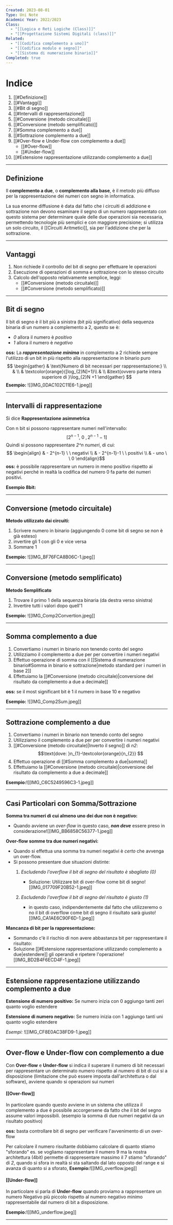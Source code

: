 ```yaml
---
Created: 2023-08-01
Type: Uni Note
Academic Year: 2022/2023
Class:
  - "[[Logica e Reti Logiche (Class)]]"
  - "[[Progettazione Sistemi Digitali (class)]]"
Related:
  - "[[Codifica complemento a uno]]"
  - "[[Codifica modulo e segno]]"
  - "[[Sistema di numerazione binario]]"
Completed: true
---
```


# Indice
1. [[#Definizione]]
2. [[#Vantaggi]]
3. [[#Bit di segno]]
4. [[#Intervalli di rappresentazione]]
5. [[#Conversione (metodo circuitale)]]
6. [[#Conversione (metodo semplificato)]]
7. [[#Somma complemento a due]]
8. [[#Sottrazione complemento a due]]
9. [[#Over-flow e Under-flow con complemento a due]]
	- [[#Over-flow]]
	- [[#Under-flow]]
10. [[#Estensione rappresentazione utilizzando complemento a due]]

---
## Definizione
Il **complemento a due**, o **complemento alla base**, è il metodo più diffuso per la rappresentazione dei numeri con segno in informatica. 

La sua enorme diffusione è data dal fatto che i circuiti di addizione e sottrazione non devono esaminare il segno di un numero rappresentato con questo sistema per determinare quale delle due operazioni sia necessaria, permettendo tecnologie più semplici e con maggiore precisione; si utilizza un solo circuito, il [[Circuiti Aritmetici]], sia per l'addizione che per la sottrazione.

---
## Vantaggi
1. Non richiede il controllo del bit di segno per effettuare le operazioni
2. Esecuzione di operazioni di somma e sottrazione con lo stesso circuito
3. Calcolo dell'opposto relativamente semplice, leggi:
	- [[#Conversione (metodo circuitale)]]
	- [[#Conversione (metodo semplificato)]]

---
## Bit di segno
Il bit di segno è il bit più a sinistra (bit più significativo) della sequenza binaria di un numero a complemento a 2, questo se è:
- *0* allora il numero è *positivo* 
- *1* allora il numero è *negativo*

**oss:** La ***rappresentazione minima*** in complemento a 2 richiede sempre l'utilizzo di un bit in più rispetto alla rappresentazione in binario puro
$$
\begin{gather}
& \text{Numero di bit necessari per rappresentazione:} \\
& \\
& \textcolor{orange}{[log_{2}N]+1}\\
& \\
&\text{ovvero parte intera superiore di }\log_{2}N +1
\end{gather} 
$$
**Esempio:** ![[IMG_0DAC102C11E6-1.jpeg]]

---
## Intervalli di rappresentazione 
Si dice **Rappresentazione asimmetrica**

Con n bit si possono rappresentare numeri nell'intervallo: $$ [2^{n-1},\ 0\ , 2^{n-1}-1]$$
Quindi si possono rappresentare *2^n numeri*, di cui:
$$ \begin{align}
& - 2^{n-1} \ \ negativi \\
& - 2^{n-1}-1 \ \ positivi \\
& - uno \ \ 0
\end{align}$$
**oss:** è possibile rappresentare un numero in meno positivo rispetto ai negativi perché in realtà la codifica del numero 0 fa parte dei numeri positivi.

**Esempio 8bit:** 

---
## Conversione (metodo circuitale)
**Metodo utilizzato dai circuiti:**
1. Scrivere numero in binario (aggiungendo 0 come bit di segno se non è già esteso)
2. invertire gli 1 con gli 0 e vice versa
3. Sommare 1


**Esempio:**
![[IMG_BF76FCA8B06C-1.jpeg]]

---
## Conversione (metodo semplificato)
**Metodo Semplificato**
1. Trovare il primo 1 della sequenza binaria (da destra verso sinistra)
2. Invertire tutti i valori dopo quell'1

**Esempio:**
![[IMG_Comp2Convertion.jpeg]]

---
## Somma complemento a due
1. Convertiamo i numeri in binario non tenendo conto del segno
2. Utilizziamo il complemento a due per per convertire i numeri negativi
3. Effettuo operazione di somma con il [[Sistema di numerazione binario#Somma in binario e sottrazione|metodo standard per i numeri in base 2]]
4. Effettuiamo la [[#Conversione (metodo circuitale)|conversione del risultato da complemento a due a decimale]]

**oss:** se il most significant bit è 1 il numero in base 10 e negativo

**Esempio:**
![[IMG_Comp2Sum.jpeg]]

---
## Sottrazione complemento a due
1. Convertiamo i numeri in binario non tenendo conto del segno
2. Utilizziamo il complemento a due per per convertire i numeri negativi
3. [[#Conversione (metodo circuitale)|Inverto il segno]] di *n2*: $$\text{dove: }n_{1}-\textcolor{orange}{n_{2}} $$
4. Effettuo operazione di [[#Somma complemento a due|somma]] 
5. Effettuiamo la [[#Conversione (metodo circuitale)|conversione del risultato da complemento a due a decimale]]

**Esempio:**![[IMG_C6C5249596C3-1.jpeg]]

---
## Casi Particolari con Somma/Sottrazione
**Somma tra numeri di cui almeno uno dei due non è negativo:**
- Quando avviene un *over-flow* in questo caso, ***non deve*** essere preso in considerazione![[IMG_BB6858C56377-1.jpeg]]


**Over-flow somme tra due numeri negativi:**
- Quando si effettua una somma tra numeri negativi è *certo* che avvenga un over-flow.
- Si possono presentare due situazioni distinte:
	1. *Escludendo l'overflow il bit di segno del risultato è  sbagliato (0)*
		- Soluzione: Utilizzare bit di over-flow come bit di segno![[IMG_017709F20B52-1.jpeg]]
	
	2. *Escludendo l'overflow il bit di segno del risultato è  giusto (1)*
		- in questo caso, indipendentemente dal fatto che utilizzeremo o no il bit di overflow come bit di segno il risultato sarà giusto![[IMG_CA1AE6C90F6D-1.jpeg]]

**Mancanza di bit per la rappresentazione:**
- Sommando c'è il rischio di non avere abbastanza bit per rappresentare il risultato:
- Soluzione [[#Estensione rappresentazione utilizzando complemento a due|estendere]] gli operandi e ripetere l'operazione![[IMG_BD2B4F6ECD4F-1.jpeg]]

---
## Estensione rappresentazione utilizzando complemento a due 

**Estensione di numero positivo:**
 Se numero inizia con 0 aggiungo tanti zeri quanto voglio estendere
 
**Estensione di numero negativo:**
Se numero inizia con 1 aggiungo tanti uni quanto voglio estendere
 
 *Esempi:*
![[IMG_CF8E0AC38FD9-1.jpeg]]

---
## Over-flow  e Under-flow con complemento a due
Con **Over-flow** e **Under-flow** si indica il superare il numero di bit necessari per rappresentare un determinato numero rispetto al numero di bit di cui si a disposizione (limitazione che può essere imposta dall'architettura o dal software), avviene quando si operazioni sui numeri

#### [[Over-flow]]
In particolare quando questo avviene in un sistema che utilizza il complemento a due è possibile accorgersene da fatto che il bit del segno assume valori impossibili. (esempio la somma di due numeri negativi da un risultato positivo)

**oss:** basta controllare bit di segno per verificare l'avvenimento di un over-flow

Per calcolare il numero risultante dobbiamo calcolare di quanto stiamo "sforando" es. se vogliamo rappresentare il numero 9 ma la nostra architettura (4bit) permette di rappresentare massimo il 7 stiamo "sforando" di *2*, quando si sfora in realtà si sta saltando dal lato opposto del range e si avanza di quanto si a sforato, **Esempio:**![[IMG_overflow.jpeg]]

#### [[Under-flow]]
In particolare si parla di **Under-flow** quando proviamo a rappresentare un numero Negativo più piccolo rispetto al numero negativo minimo rappresentabile dal numero di bit a disposizione.

**Esempio:**![[IMG_underflow.jpeg]]

---
